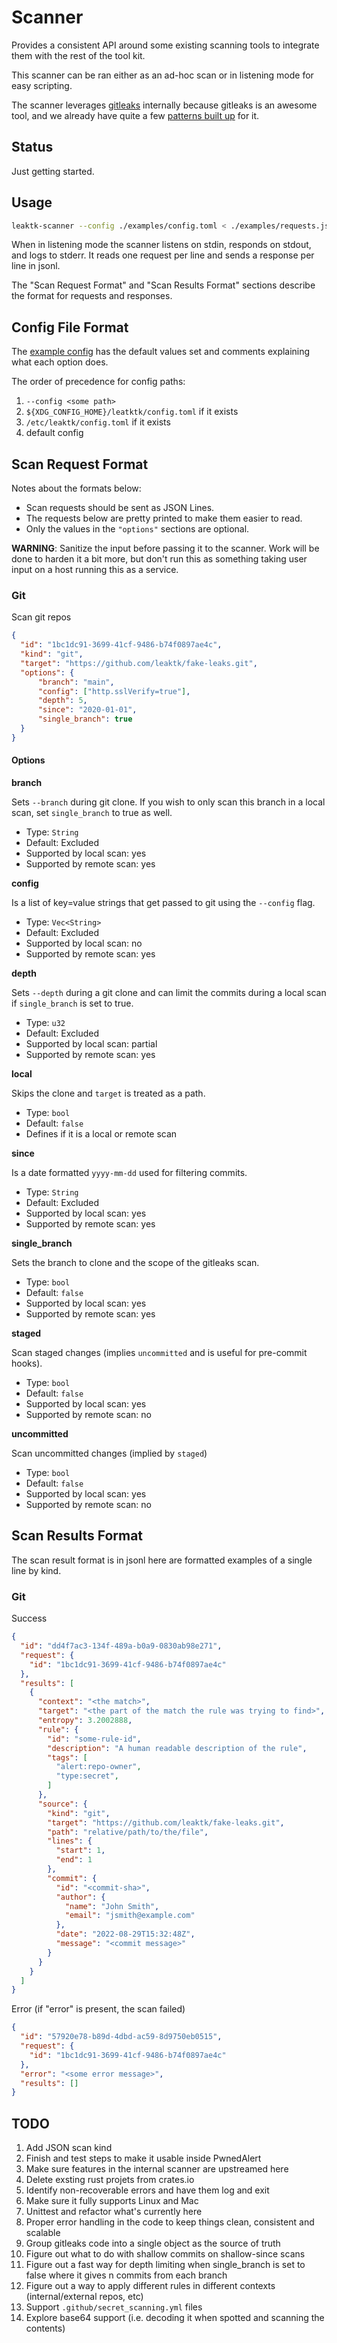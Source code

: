 # Scanner

Provides a consistent API around some existing scanning tools to integrate them
with the rest of the tool kit.

This scanner can be ran either as an ad-hoc scan or in listening mode for easy
scripting.

The scanner leverages
[gitleaks](https://github.com/gitleaks/gitleaks)
internally because gitleaks is an awesome tool, and we already have quite a few
[patterns built up](https://github.com/leaktk/patterns)
for it.

## Status

Just getting started.

## Usage

```sh
leaktk-scanner --config ./examples/config.toml < ./examples/requests.jsonl
```

When in listening mode the scanner listens on stdin, responds on stdout, and
logs to stderr. It reads one request per line and sends a response per line in
jsonl.

The "Scan Request Format" and "Scan Results Format" sections describe the
format for requests and responses.

## Config File Format

The [example config](./examples/config.toml) has the default values set and
comments explaining what each option does.

The order of precedence for config paths:

1. `--config <some path>`
1. `${XDG_CONFIG_HOME}/leatktk/config.toml` if it exists
1. `/etc/leaktk/config.toml` if it exists
1. default config

## Scan Request Format

Notes about the formats below:

* Scan requests should be sent as JSON Lines.
* The requests below are pretty printed to make them easier to read.
* Only the values in the `"options"` sections are optional.

**WARNING**: Sanitize the input before passing it to the scanner. Work will
be done to harden it a bit more, but don't run this as something taking user
input on a host running this as a service.

### Git

Scan git repos

```json
{
  "id": "1bc1dc91-3699-41cf-9486-b74f0897ae4c",
  "kind": "git",
  "target": "https://github.com/leaktk/fake-leaks.git",
  "options": {
      "branch": "main",
      "config": ["http.sslVerify=true"],
      "depth": 5,
      "since": "2020-01-01",
      "single_branch": true
  }
}
```

#### Options

**branch**

Sets `--branch` during git clone. If you wish to only scan this branch in a
local scan, set `single_branch` to true as well.

* Type: `String`
* Default: Excluded
* Supported by local scan: yes
* Supported by remote scan: yes

**config**

Is a list of key=value strings that get passed to git using the `--config`
flag.

* Type: `Vec<String>`
* Default: Excluded
* Supported by local scan: no
* Supported by remote scan: yes

**depth**

Sets `--depth` during a git clone and can limit the commits during a local
scan if `single_branch` is set to true.

* Type: `u32`
* Default: Excluded
* Supported by local scan: partial
* Supported by remote scan: yes

**local**

Skips the clone and `target` is treated as a path.

* Type: `bool`
* Default: `false`
* Defines if it is a local or remote scan

**since**

Is a date formatted `yyyy-mm-dd` used for filtering commits.

* Type: `String`
* Default: Excluded
* Supported by local scan: yes
* Supported by remote scan: yes

**single_branch**

Sets the branch to clone and the scope of the gitleaks scan.

* Type: `bool`
* Default: `false`
* Supported by local scan: yes
* Supported by remote scan: yes

**staged**

Scan staged changes (implies `uncommitted` and is useful for pre-commit hooks).

* Type: `bool`
* Default: `false`
* Supported by local scan: yes
* Supported by remote scan: no

**uncommitted**

Scan uncommitted changes (implied by `staged`)

* Type: `bool`
* Default: `false`
* Supported by local scan: yes
* Supported by remote scan: no

## Scan Results Format

The scan result format is in jsonl here are formatted examples of a single
line by kind.

### Git

Success

```json
{
  "id": "dd4f7ac3-134f-489a-b0a9-0830ab98e271",
  "request": {
    "id": "1bc1dc91-3699-41cf-9486-b74f0897ae4c"
  },
  "results": [
    {
      "context": "<the match>",
      "target": "<the part of the match the rule was trying to find>",
      "entropy": 3.2002888,
      "rule": {
        "id": "some-rule-id",
        "description": "A human readable description of the rule",
        "tags": [
          "alert:repo-owner",
          "type:secret",
        ]
      },
      "source": {
        "kind": "git",
        "target": "https://github.com/leaktk/fake-leaks.git",
        "path": "relative/path/to/the/file",
        "lines": {
          "start": 1,
          "end": 1
        },
        "commit": {
          "id": "<commit-sha>",
          "author": {
            "name": "John Smith",
            "email": "jsmith@example.com"
          },
          "date": "2022-08-29T15:32:48Z",
          "message": "<commit message>"
        }
      }
    }
  ]
}
```

Error (if "error" is present, the scan failed)

```json
{
  "id": "57920e78-b89d-4dbd-ac59-8d9750eb0515",
  "request": {
    "id": "1bc1dc91-3699-41cf-9486-b74f0897ae4c"
  },
  "error": "<some error message>",
  "results": []
}
```

## TODO

1. Add JSON scan kind
1. Finish and test steps to make it usable inside PwnedAlert
1. Make sure features in the internal scanner are upstreamed here
1. Delete exsting rust projets from crates.io
1. Identify non-recoverable errors and have them log and exit
1. Make sure it fully supports Linux and Mac
1. Unittest and refactor what's currently here
1. Proper error handling in the code to keep things clean, consistent and scalable
1. Group gitleaks code into a single object as the source of truth
1. Figure out what to do with shallow commits on shallow-since scans
1. Figure out a fast way for depth limiting when single\_branch is set to false where it gives n commits from each branch
1. Figure out a way to apply different rules in different contexts (internal/external repos, etc)
1. Support `.github/secret_scanning.yml` files
1. Explore base64 support (i.e. decoding it when spotted and scanning the contents)
